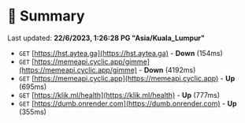 # 📖 Summary
Last updated: **22/6/2023, 1:26:28 PG "Asia/Kuala_Lumpur"**

- `GET` [https://hst.aytea.ga](https://hst.aytea.ga) - **Down** (154ms)
- `GET` [https://memeapi.cyclic.app/gimme](https://memeapi.cyclic.app/gimme) - **Down** (4192ms)
- `GET` [https://memeapi.cyclic.app](https://memeapi.cyclic.app) - **Up** (695ms)
- `GET` [https://klik.ml/health](https://klik.ml/health) - **Up** (777ms)
- `GET` [https://dumb.onrender.com](https://dumb.onrender.com) - **Up** (355ms)
